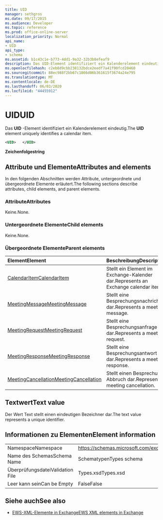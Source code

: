 ```yaml
---
title: UID
manager: sethgros
ms.date: 09/17/2015
ms.audience: Developer
ms.topic: reference
ms.prod: office-online-server
localization_priority: Normal
api_name:
- UID
api_type:
- schema
ms.assetid: b1c43c1e-b773-4dd1-9a32-32b3b8efeaf9
description: Das UID-Element identifiziert ein Kalenderelement eindeutig.
ms.openlocfilehash: c2eb8d9cbb238132bdce2eedf7a41f90fcd20460
ms.sourcegitcommit: 88ec988f2bb67c1866d06b361615f3674a24e795
ms.translationtype: MT
ms.contentlocale: de-DE
ms.lasthandoff: 06/03/2020
ms.locfileid: "44455912"
---
```

# <a name="uid"></a><span data-ttu-id="33d72-103">UID</span><span class="sxs-lookup"><span data-stu-id="33d72-103">UID</span></span>

<span data-ttu-id="33d72-104">Das **UID** -Element identifiziert ein Kalenderelement eindeutig.</span><span class="sxs-lookup"><span data-stu-id="33d72-104">The **UID** element uniquely identifies a calendar item.</span></span> 
  
```xml
<UID>   </UID>
```

 <span data-ttu-id="33d72-105">**Zeichenfolge**</span><span class="sxs-lookup"><span data-stu-id="33d72-105">**string**</span></span>
## <a name="attributes-and-elements"></a><span data-ttu-id="33d72-106">Attribute und Elemente</span><span class="sxs-lookup"><span data-stu-id="33d72-106">Attributes and elements</span></span>

<span data-ttu-id="33d72-107">In den folgenden Abschnitten werden Attribute, untergeordnete und übergeordnete Elemente erläutert.</span><span class="sxs-lookup"><span data-stu-id="33d72-107">The following sections describe attributes, child elements, and parent elements.</span></span>
  
### <a name="attributes"></a><span data-ttu-id="33d72-108">Attribute</span><span class="sxs-lookup"><span data-stu-id="33d72-108">Attributes</span></span>

<span data-ttu-id="33d72-109">Keine.</span><span class="sxs-lookup"><span data-stu-id="33d72-109">None.</span></span>
  
### <a name="child-elements"></a><span data-ttu-id="33d72-110">Untergeordnete Elemente</span><span class="sxs-lookup"><span data-stu-id="33d72-110">Child elements</span></span>

<span data-ttu-id="33d72-111">Keine.</span><span class="sxs-lookup"><span data-stu-id="33d72-111">None.</span></span>
  
### <a name="parent-elements"></a><span data-ttu-id="33d72-112">Übergeordnete Elemente</span><span class="sxs-lookup"><span data-stu-id="33d72-112">Parent elements</span></span>

|<span data-ttu-id="33d72-113">**Element**</span><span class="sxs-lookup"><span data-stu-id="33d72-113">**Element**</span></span>|<span data-ttu-id="33d72-114">**Beschreibung**</span><span class="sxs-lookup"><span data-stu-id="33d72-114">**Description**</span></span>|
|:-----|:-----|
|[<span data-ttu-id="33d72-115">CalendarItem</span><span class="sxs-lookup"><span data-stu-id="33d72-115">CalendarItem</span></span>](calendaritem.md) <br/> |<span data-ttu-id="33d72-116">Stellt ein Element im Exchange-Kalender dar.</span><span class="sxs-lookup"><span data-stu-id="33d72-116">Represents an Exchange calendar item.</span></span>  <br/> |
|[<span data-ttu-id="33d72-117">MeetingMessage</span><span class="sxs-lookup"><span data-stu-id="33d72-117">MeetingMessage</span></span>](meetingmessage.md) <br/> |<span data-ttu-id="33d72-118">Stellt eine Besprechungsnachricht dar.</span><span class="sxs-lookup"><span data-stu-id="33d72-118">Represents a meeting message.</span></span>  <br/> |
|[<span data-ttu-id="33d72-119">MeetingRequest</span><span class="sxs-lookup"><span data-stu-id="33d72-119">MeetingRequest</span></span>](meetingrequest.md) <br/> |<span data-ttu-id="33d72-120">Stellt eine Besprechungsanfrage dar.</span><span class="sxs-lookup"><span data-stu-id="33d72-120">Represents a meeting request.</span></span>  <br/> |
|[<span data-ttu-id="33d72-121">MeetingResponse</span><span class="sxs-lookup"><span data-stu-id="33d72-121">MeetingResponse</span></span>](meetingresponse.md) <br/> |<span data-ttu-id="33d72-122">Stellt eine Besprechungsantwort dar.</span><span class="sxs-lookup"><span data-stu-id="33d72-122">Represents a meeting response.</span></span>  <br/> |
|[<span data-ttu-id="33d72-123">MeetingCancellation</span><span class="sxs-lookup"><span data-stu-id="33d72-123">MeetingCancellation</span></span>](meetingcancellation.md) <br/> |<span data-ttu-id="33d72-124">Stellt einen Besprechungs Abbruch dar.</span><span class="sxs-lookup"><span data-stu-id="33d72-124">Represents a meeting cancellation.</span></span>  <br/> |
   
## <a name="text-value"></a><span data-ttu-id="33d72-125">Textwert</span><span class="sxs-lookup"><span data-stu-id="33d72-125">Text value</span></span>

<span data-ttu-id="33d72-126">Der Wert Text stellt einen eindeutigen Bezeichner dar.</span><span class="sxs-lookup"><span data-stu-id="33d72-126">The text value represents a unique identifier.</span></span>
  
## <a name="element-information"></a><span data-ttu-id="33d72-127">Informationen zu Elementen</span><span class="sxs-lookup"><span data-stu-id="33d72-127">Element information</span></span>

|||
|:-----|:-----|
|<span data-ttu-id="33d72-128">Namespace</span><span class="sxs-lookup"><span data-stu-id="33d72-128">Namespace</span></span>  <br/> |https://schemas.microsoft.com/exchange/services/2006/types  <br/> |
|<span data-ttu-id="33d72-129">Name des Schemas</span><span class="sxs-lookup"><span data-stu-id="33d72-129">Schema Name</span></span>  <br/> |<span data-ttu-id="33d72-130">Schematypen</span><span class="sxs-lookup"><span data-stu-id="33d72-130">Types schema</span></span>  <br/> |
|<span data-ttu-id="33d72-131">Überprüfungsdatei</span><span class="sxs-lookup"><span data-stu-id="33d72-131">Validation File</span></span>  <br/> |<span data-ttu-id="33d72-132">Types.xsd</span><span class="sxs-lookup"><span data-stu-id="33d72-132">Types.xsd</span></span>  <br/> |
|<span data-ttu-id="33d72-133">Leer kann sein</span><span class="sxs-lookup"><span data-stu-id="33d72-133">Can be Empty</span></span>  <br/> |<span data-ttu-id="33d72-134">False</span><span class="sxs-lookup"><span data-stu-id="33d72-134">False</span></span>  <br/> |
   
## <a name="see-also"></a><span data-ttu-id="33d72-135">Siehe auch</span><span class="sxs-lookup"><span data-stu-id="33d72-135">See also</span></span>



- [<span data-ttu-id="33d72-136">EWS-XML-Elemente in Exchange</span><span class="sxs-lookup"><span data-stu-id="33d72-136">EWS XML elements in Exchange</span></span>](ews-xml-elements-in-exchange.md)

